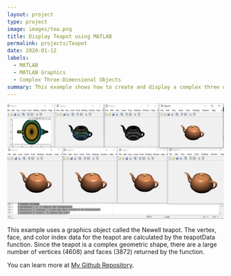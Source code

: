 ```yaml
---
layout: project
type: project
image: images/tea.png
title: Display Teapot using MATLAB
permalink: projects/Teapot
date: 2020-01-12
labels:
  - MATLAB
  - MATLAB Graphics
  - Complex Three-Dimensional Objects
summary: This example shows how to create and display a complex three dimensional object and control its appearance
---
```


<img class="ui medium right floated rounded image" src="/images/tea.png">

This example uses a graphics object called the Newell teapot. The vertex, face, and color index data for the teapot are calculated by the teapotData function. Since the teapot is a complex geometric shape, there are a large number of vertices (4608) and faces (3872) returned by the function.

You can learn more at [My Github Repository](https://github.com/attaullahshafiq10/Teapot-Object-using-MATLAB).
